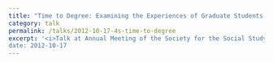 ```yaml
---
title: "Time to Degree: Examining the Experiences of Graduate Students in the Long-Term Ecological Research Network"
category: talk
permalink: /talks/2012-10-17-4s-time-to-degree
excerpt: '<i>Talk at Annual Meeting of the Society for the Social Study of Science (4S), 2012-10-17</i><br/>
date: 2012-10-17
---
```

